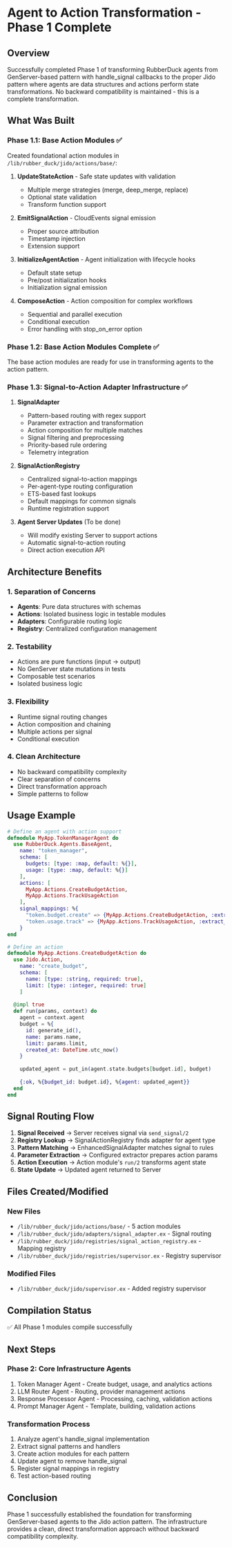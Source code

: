 # Agent to Action Transformation - Phase 1 Complete

## Overview
Successfully completed Phase 1 of transforming RubberDuck agents from GenServer-based pattern with handle_signal callbacks to the proper Jido pattern where agents are data structures and actions perform state transformations. No backward compatibility is maintained - this is a complete transformation.

## What Was Built

### Phase 1.1: Base Action Modules ✅

Created foundational action modules in `/lib/rubber_duck/jido/actions/base/`:

1. **UpdateStateAction** - Safe state updates with validation
   - Multiple merge strategies (merge, deep_merge, replace)
   - Optional state validation
   - Transform function support

2. **EmitSignalAction** - CloudEvents signal emission
   - Proper source attribution
   - Timestamp injection
   - Extension support

3. **InitializeAgentAction** - Agent initialization with lifecycle hooks
   - Default state setup
   - Pre/post initialization hooks
   - Initialization signal emission

4. **ComposeAction** - Action composition for complex workflows
   - Sequential and parallel execution
   - Conditional execution
   - Error handling with stop_on_error option

### Phase 1.2: Base Action Modules Complete ✅

The base action modules are ready for use in transforming agents to the action pattern.

### Phase 1.3: Signal-to-Action Adapter Infrastructure ✅

1. **SignalAdapter**
   - Pattern-based routing with regex support
   - Parameter extraction and transformation
   - Action composition for multiple matches
   - Signal filtering and preprocessing
   - Priority-based rule ordering
   - Telemetry integration

2. **SignalActionRegistry**
   - Centralized signal-to-action mappings
   - Per-agent-type routing configuration
   - ETS-based fast lookups
   - Default mappings for common signals
   - Runtime registration support

3. **Agent Server Updates** (To be done)
   - Will modify existing Server to support actions
   - Automatic signal-to-action routing
   - Direct action execution API

## Architecture Benefits

### 1. Separation of Concerns
- **Agents**: Pure data structures with schemas
- **Actions**: Isolated business logic in testable modules
- **Adapters**: Configurable routing logic
- **Registry**: Centralized configuration management

### 2. Testability
- Actions are pure functions (input → output)
- No GenServer state mutations in tests
- Composable test scenarios
- Isolated business logic

### 3. Flexibility
- Runtime signal routing changes
- Action composition and chaining
- Multiple actions per signal
- Conditional execution

### 4. Clean Architecture
- No backward compatibility complexity
- Clear separation of concerns
- Direct transformation approach
- Simple patterns to follow

## Usage Example

```elixir
# Define an agent with action support
defmodule MyApp.TokenManagerAgent do
  use RubberDuck.Agents.BaseAgent,
    name: "token_manager",
    schema: [
      budgets: [type: :map, default: %{}],
      usage: [type: :map, default: %{}]
    ],
    actions: [
      MyApp.Actions.CreateBudgetAction,
      MyApp.Actions.TrackUsageAction
    ],
    signal_mappings: %{
      "token.budget.create" => {MyApp.Actions.CreateBudgetAction, :extract_budget_params},
      "token.usage.track" => {MyApp.Actions.TrackUsageAction, :extract_usage_params}
    }
end

# Define an action
defmodule MyApp.Actions.CreateBudgetAction do
  use Jido.Action,
    name: "create_budget",
    schema: [
      name: [type: :string, required: true],
      limit: [type: :integer, required: true]
    ]
    
  @impl true
  def run(params, context) do
    agent = context.agent
    budget = %{
      id: generate_id(),
      name: params.name,
      limit: params.limit,
      created_at: DateTime.utc_now()
    }
    
    updated_agent = put_in(agent.state.budgets[budget.id], budget)
    
    {:ok, %{budget_id: budget.id}, %{agent: updated_agent}}
  end
end
```

## Signal Routing Flow

1. **Signal Received** → Server receives signal via `send_signal/2`
2. **Registry Lookup** → SignalActionRegistry finds adapter for agent type
3. **Pattern Matching** → EnhancedSignalAdapter matches signal to rules
4. **Parameter Extraction** → Configured extractor prepares action params
5. **Action Execution** → Action module's `run/2` transforms agent state
6. **State Update** → Updated agent returned to Server

## Files Created/Modified

### New Files
- `/lib/rubber_duck/jido/actions/base/` - 5 action modules
- `/lib/rubber_duck/jido/adapters/signal_adapter.ex` - Signal routing
- `/lib/rubber_duck/jido/registries/signal_action_registry.ex` - Mapping registry
- `/lib/rubber_duck/jido/registries/supervisor.ex` - Registry supervisor

### Modified Files
- `/lib/rubber_duck/jido/supervisor.ex` - Added registry supervisor

## Compilation Status
✅ All Phase 1 modules compile successfully

## Next Steps

### Phase 2: Core Infrastructure Agents
1. Token Manager Agent - Create budget, usage, and analytics actions
2. LLM Router Agent - Routing, provider management actions
3. Response Processor Agent - Processing, caching, validation actions
4. Prompt Manager Agent - Template, building, validation actions

### Transformation Process
1. Analyze agent's handle_signal implementation
2. Extract signal patterns and handlers
3. Create action modules for each pattern
4. Update agent to remove handle_signal
5. Register signal mappings in registry
6. Test action-based routing

## Conclusion
Phase 1 successfully established the foundation for transforming GenServer-based agents to the Jido action pattern. The infrastructure provides a clean, direct transformation approach without backward compatibility complexity.